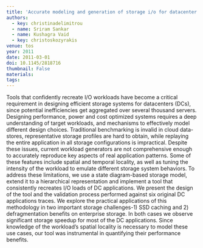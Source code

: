 ```yaml
---
title: 'Accurate modeling and generation of storage i/o for datacenter workloads'
authors:
  - key: christinadelimitrou
  - name: Sriram Sankar
  - name: Kushagra Vaid
  - key: christoskozyrakis
venue: tos
year: 2011
date: 2011-03-01
doi: 10.1145/2818716
thumbnail: False
materials:
tags:
---
```

Tools that confidently recreate I/O workloads have become a critical requirement in designing efficient storage systems for datacenters (DCs), since potential inefficiencies get aggregated over several thousand servers. Designing performance, power and cost optimized systems requires a deep understanding of target workloads, and mechanisms to effectively model different design choices. Traditional benchmarking is invalid in cloud data-stores, representative storage profiles are hard to obtain, while replaying the entire application in all storage configurations is impractical. Despite these issues, current workload generators are not comprehensive enough to accurately reproduce key aspects of real application patterns. Some of these features include spatial and temporal locality, as well as tuning the intensity of the workload to emulate different storage system behaviors. To address these limitations, we use a state diagram-based storage model, extend it to a hierarchical representation and implement a tool that consistently recreates I/O loads of DC applications. We present the design of the tool and the validation process performed against six original DC applications traces. We explore the practical applications of this methodology in two important storage challenges-1) SSD caching and 2) defragmentation benefits on enterprise storage. In both cases we observe significant storage speedup for most of the DC applications. Since knowledge of the workload’s spatial locality is necessary to model these use cases, our tool was instrumental in quantifying their performance benefits.
